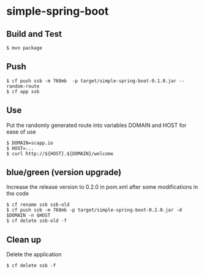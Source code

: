 simple-spring-boot
==================

Build and Test
--------------

    $ mvn package

Push
----

    $ cf push ssb -m 768mb  -p target/simple-spring-boot-0.1.0.jar --random-route
    $ cf app ssb

Use
---

Put the randomly generated route into variables DOMAIN and HOST for ease of use

    $ DOMAIN=scapp.io
    $ HOST=...
    $ curl http://${HOST}.${DOMAIN}/welcome

blue/green (version upgrade)
----------------------------

Increase the release version to 0.2.0 in pom.xml after some modifications in the code

    $ cf rename ssb ssb-old
    $ cf push ssb -m 768mb -p target/simple-spring-boot-0.2.0.jar -d $DOMAIN -n $HOST
    $ cf delete ssb-old -f

Clean up
--------

Delete the application

    $ cf delete ssb -f

